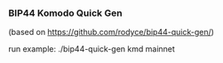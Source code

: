 ### BIP44 Komodo Quick Gen
(based on https://github.com/rodyce/bip44-quick-gen/)

run example: ./bip44-quick-gen kmd mainnet